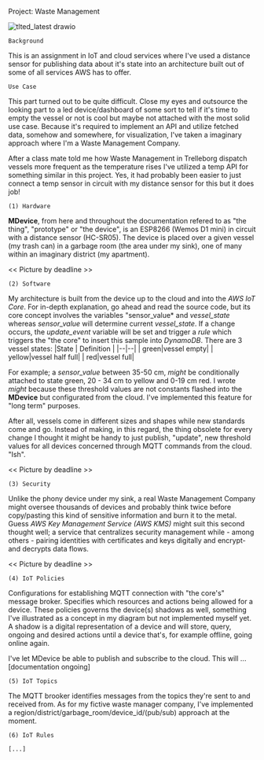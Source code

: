 Project: Waste Management


![tlted_latest drawio](https://user-images.githubusercontent.com/78800629/206994519-94a6e52e-b879-4147-b2f6-d3783c4bdd7e.png)

	Background
	
This is an assignment in IoT and cloud services where I've used a distance sensor for publishing data about it's state into an architecture built out of some of all services AWS has to offer.

	Use Case
    
This part turned out to be quite difficult. Close my eyes and outsource the looking part to a led device/dashboard of some sort to tell if it's time to empty the vessel or not is cool but maybe not attached with the most solid use case. Because it's required to implement an API and utilize fetched data, somehow and somewhere, for visualization, I've taken a imaginary approach where I'm a Waste Management Company.

After a class mate told me how Waste Management in Trelleborg dispatch vessels more frequent as the temperature rises I've utilized a temp API for something similar in this project. Yes, it had probably been easier to just connect a temp sensor in circuit with my distance sensor for this but it does job! 

	(1) Hardware

**MDevice**, from here and throughout the documentation refered to as "the thing", "prototype" or "the device", is an ESP8266 (Wemos D1 mini) in circuit with a distance sensor (HC-SR05). The device is placed over a given vessel (my trash can) in a garbage room (the area under my sink), one of many within an imaginary district (my apartment).

<< Picture by deadline >>

	(2) Software

My architecture is built from the device up to the cloud and into the *AWS IoT Core*. For in-depth explanation, go ahead and read the source code, but its core concept involves the variables "sensor_value* and *vessel_state* whereas *sensor_value* will determine current *vessel_state*. If a change occurs, the *update_event* variable will be set and trigger a *rule* which triggers the "the core" to insert this sample into *DynamoDB*. There are 3 vessel states:
|State | Definition |
|--|--|
|  green|vessel empty|
|  yellow|vessel half full|
|  red|vessel full|

For example; a *sensor_value* between 35-50 cm, *might* be conditionally attached to state green, 20 - 34 cm to yellow and 0-19 cm red. I wrote *might* because these threshold values are not constants flashed into the **MDevice** but configurated from the cloud. I've implemented this feature for "long term" purposes.

After all, vessels come in different sizes and shapes while new standards come and go. Instead of making, in this regard, the thing obsolete for every change I thought it might be handy to just publish, "update", new threshold values for all devices concerned through MQTT commands from the cloud. "Ish".

<< Picture by deadline >>

	(3) Security

Unlike the phony device under my sink, a real Waste Management Company might oversee thousands of devices and probably think twice before copy/pasting this kind of sensitive information and burn it to the metal. Guess *AWS Key Management Service (AWS KMS)* might suit this second thought well; a service that centralizes security management while - among others - pairing identities with certificates and keys digitally and encrypt- and decrypts data flows.

<< Picture by deadline >>
	
	(4) IoT Policies

Configurations for establishing MQTT connection with "the core's" message broker. Specifies which resources and actions being allowed for a device. These policies governs the device(s) shadows as well, something I've illustrated as a concept in my diagram but not implemented myself yet. A shadow is a digital representation of a device and will store, query, ongoing and desired actions until a device that's, for example offline, going online again.

I've let MDevice be able to publish and subscribe to the cloud. This will ... [documentation ongoing]

<Picture by deadline>

	(5) IoT Topics
    
The MQTT brooker identifies messages from the topics they're sent to and received from. As for my fictive waste manager company, I've implemented a region/district/garbage_room/device_id/(pub/sub) approach at the moment.

	
	(6) IoT Rules
	
	[...]
